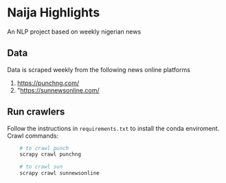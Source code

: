 # Naija Highlights

An NLP project based on weekly nigerian news

## Data

Data is scraped weekly from the following news online platforms
1. https://punchng.com/
2. "https://sunnewsonline.com/

## Run crawlers

Follow the instructions in `requirements.txt` to install the conda enviroment.
<br>
Crawl commands:
``` bash
    # to crawl punch
    scrapy crawl punchng

    # to crawl sun
    scrapy crawl sunnewsonline
```